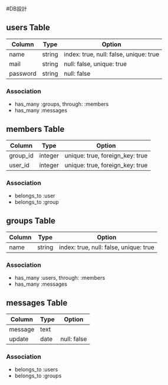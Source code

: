 #DB設計

## users Table

|Column|Type|Option|
|------|----|------|
|name|string|index: true, null: false, unique: true|
|mail|string|null: false, unique: true|
|password|string|null: false|

### Association

- has_many :groups, through: :members
- has_many :messages

## members Table

|Column|Type|Option|
|------|----|------|
|group_id|integer|unique: true, foreign_key: true|
|user_id|integer|unique: true, foreign_key: true|

### Association

- belongs_to :user
- belongs_to :group

## groups Table

|Column|Type|Option|
|------|----|------|
|name|string|index: true, null: false, unique: true|

### Association

- has_many :users, through: :members
- has_many :messages

## messages Table

|Column|Type|Option|
|------|----|------|
|message|text||
|update|date|null: false|

### Association

- belongs_to :users
- belongs_to :groups
